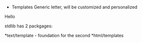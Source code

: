 * Templates
Generic letter, will be customized and personalized

Hello <username>

stdlib has 2 packgages:  

*text/template - foundation for the second
*html/templates